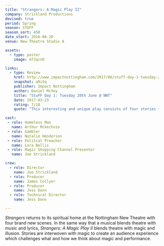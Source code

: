 ```yaml
---
title: "Strangers: A Magic Play II"
company: Strickland Productions
devised: true
period: Spring
season: STUFF
season_sort: 450
date_start: 2016-06-20
venue: New Theatre Studio A

assets:
  - type: poster
    image: m7JqcnD

links:
  - type: Review
    href: http://www.impactnottingham.com/2017/06/stuff-day-1-tuesday-20th-june-nnt/
    snapshot: aRiSq
    publisher: Impact Nottingham
    author: Daniel McVey 
    title: "StuFF Day 1: Tuesday 20th June @ NNT"
    date: 2017-03-23
    rating: 7/10
    quote: "This interesting and unique play consists of four stories that will perplex and wow."

cast:
 - role: Homeless Man
   name: Arthur Mckechnie
 - role: Gambler
   name: Natalie Henderson
 - role: Politcal Preacher
   name: Lara Bellis
 - role: Magic Shopping Channel Presenter
   name: Joe Strickland

crew:
  - role: Director
    name: Joe Strickland
  - role: Producer
    name: James Collyer
  - role: Producer
    name: Jess Donn
  - role: Technical Director
    name: Jess Donn

---
```

*Strangers* returns to its spiritual home at the Nottingham New Theatre with four brand new scenes. In the same way that a musical blends theatre with music and lyrics, *Strangers: A Magic Play II* blends theatre with magic and illusion. Stories are interwoven with magic to create an audience experience which challenges what and how we think about magic and performance. 
